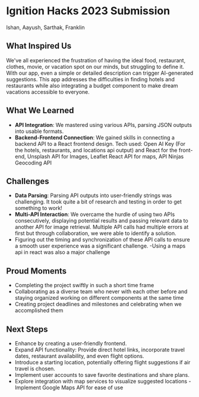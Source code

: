 # Ignition Hacks 2023 Submission

Ishan, Aayush, Sarthak, Franklin 
## What Inspired Us

We've all experienced the frustration of having the ideal food, restaurant, clothes, movie, or vacation spot on our minds, but struggling to define it. With our app, even a simple or detailed description can trigger AI-generated suggestions. This app addresses the difficulties in finding hotels and restaurants while also integrating a budget component to make dream vacations accessible to everyone.


## What We Learned

- **API Integration**: We mastered using various APIs, parsing JSON outputs into usable formats.
- **Backend-Frontend Connection**: We gained skills in connecting a backend API to a React frontend design.
Tech used: Open AI Key (For the hotels, restaurants, and locations api output) and React for the front-end, Unsplash API for Images, Leaflet React API for maps, API Ninjas Geocoding API
## Challenges

- **Data Parsing**: Parsing API outputs into user-friendly strings was challenging. It took quite  a bit of research and testing in order to get something to work!
- **Multi-API Interaction**: We overcame the hurdle of using two APIs consecutively, displaying potential results and passing relevant data to another API for image retrieval. Multiple API calls had multiple errors at first but through collaboration, we were able to identify a solution.
- Figuring out the timing and synchronization of these API calls to ensure a smooth user experience was a significant challenge.
-Using a maps api in react was also a major challenge 

## Proud Moments
- Completing the project swiftly in such a short time frame
- Collaborating as a diverse team who never with each other before and staying organized working on different components at the same time
- Creating project deadlines and milestones and celebrating when we accomplished them

## Next Steps

- Enhance by creating a user-friendly frontend.
- Expand API functionality: Provide direct hotel links, incorporate travel dates, restaurant availability, and even flight options.
- Introduce a starting location, potentially offering flight suggestions if air travel is chosen.
- Implement user accounts to save favorite destinations and share plans.
-  Explore integration with map services to visualize suggested locations
-Implement Google Maps API for ease of use

